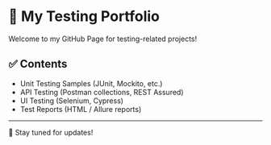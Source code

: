 # 🧪 My Testing Portfolio

Welcome to my GitHub Page for testing-related projects!

## ✅ Contents
- Unit Testing Samples (JUnit, Mockito, etc.)
- API Testing (Postman collections, REST Assured)
- UI Testing (Selenium, Cypress)
- Test Reports (HTML / Allure reports)

---

📌 Stay tuned for updates!
